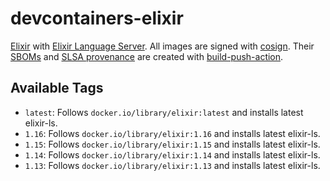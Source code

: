 # devcontainers-elixir

[Elixir](https://elixir-lang.org/) with [Elixir Language Server](https://github.com/elixir-lsp/elixir-ls). All images
are signed with [cosign](https://github.com/sigstore/cosign). Their [SBOMs](https://ntia.gov/page/software-bill-materials)
and [SLSA provenance](https://slsa.dev/provenance/) are created with [build-push-action](https://github.com/docker/build-push-action).

## Available Tags

- `latest`: Follows `docker.io/library/elixir:latest` and installs latest elixir-ls.
- `1.16`: Follows `docker.io/library/elixir:1.16` and installs latest elixir-ls.
- `1.15`: Follows `docker.io/library/elixir:1.15` and installs latest elixir-ls.
- `1.14`: Follows `docker.io/library/elixir:1.14` and installs latest elixir-ls.
- `1.13`: Follows `docker.io/library/elixir:1.13` and installs latest elixir-ls.

